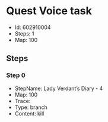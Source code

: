 # Quest Voice task

- Id: 602910004
- Steps: 1
- Map: 100

## Steps

### Step 0
- StepName:  Lady Verdant’s Diary - 4
- Map:  100
- Trace:  
- Type:  branch
- Content:  kill



